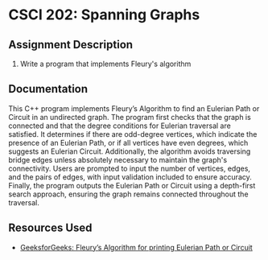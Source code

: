 # CSCI 202: Spanning Graphs

## Assignment Description
1. Write a program that implements Fleury's algorithm

## Documentation
This C++ program implements Fleury’s Algorithm to find an Eulerian Path or Circuit in an undirected graph. The program first checks that the graph is connected and that the degree conditions for Eulerian traversal are satisfied. It determines if there are odd-degree vertices, which indicate the presence of an Eulerian Path, or if all vertices have even degrees, which suggests an Eulerian Circuit. Additionally, the algorithm avoids traversing bridge edges unless absolutely necessary to maintain the graph's connectivity. Users are prompted to input the number of vertices, edges, and the pairs of edges, with input validation included to ensure accuracy. Finally, the program outputs the Eulerian Path or Circuit using a depth-first search approach, ensuring the graph remains connected throughout the traversal.

## Resources Used
- [GeeksforGeeks: Fleury’s Algorithm for printing Eulerian Path or Circuit](https://www.geeksforgeeks.org/fleurys-algorithm-for-printing-eulerian-path/)
